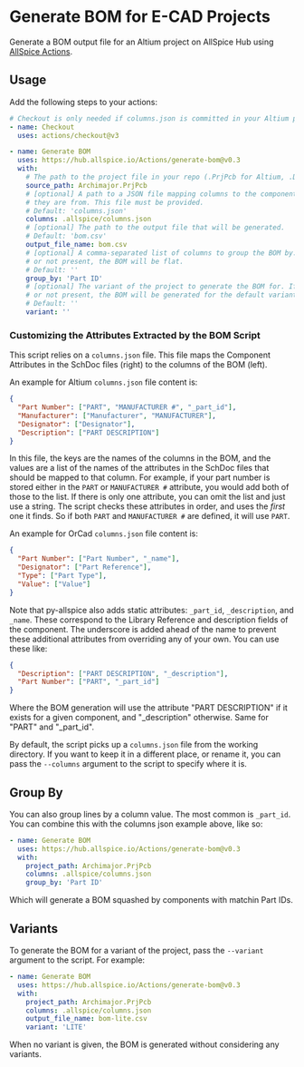 # Generate BOM for E-CAD Projects

Generate a BOM output file for an Altium project on AllSpice Hub using [AllSpice Actions](https://learn.allspice.io/docs/actions-cicd).

## Usage

Add the following steps to your actions:

```yaml
# Checkout is only needed if columns.json is committed in your Altium project repo.
- name: Checkout
  uses: actions/checkout@v3

- name: Generate BOM
  uses: https://hub.allspice.io/Actions/generate-bom@v0.3
  with:
    # The path to the project file in your repo (.PrjPcb for Altium, .DSN for OrCad).
    source_path: Archimajor.PrjPcb
    # [optional] A path to a JSON file mapping columns to the component attributes
    # they are from. This file must be provided.
    # Default: 'columns.json'
    columns: .allspice/columns.json
    # [optional] The path to the output file that will be generated.
    # Default: 'bom.csv'
    output_file_name: bom.csv
    # [optional] A comma-separated list of columns to group the BOM by. If empty
    # or not present, the BOM will be flat.
    # Default: ''
    group_by: 'Part ID'
    # [optional] The variant of the project to generate the BOM for. If empty
    # or not present, the BOM will be generated for the default variant.
    # Default: ''
    variant: ''
```

### Customizing the Attributes Extracted by the BOM Script

This script relies on a `columns.json` file. This file maps the Component
Attributes in the SchDoc files (right) to the columns of the BOM (left). 

An example for Altium `columns.json` file content is:

```json
{
  "Part Number": ["PART", "MANUFACTURER #", "_part_id"],
  "Manufacturer": ["Manufacturer", "MANUFACTURER"],
  "Designator": ["Designator"],
  "Description": ["PART DESCRIPTION"]
}
```

In this file, the keys are the names of the columns in the BOM, and the values
are a list of the names of the attributes in the SchDoc files that should be
mapped to that column. For example, if your part number is stored either in the
`PART` or `MANUFACTURER #` attribute, you would add both of those to the list.
If there is only one attribute, you can omit the list and just use a string. The
script checks these attributes in order, and uses the _first_ one it finds. So
if both `PART` and `MANUFACTURER #` are defined, it will use `PART`.

An example for OrCad `columns.json` file content is:

```json
{
  "Part Number": ["Part Number", "_name"],
  "Designator": ["Part Reference"],
  "Type": ["Part Type"],
  "Value": ["Value"]
}
```

Note that py-allspice also adds static attributes: `_part_id`, `_description`, and `_name`.
These correspond to the Library Reference and description fields of the
component. The underscore is added ahead of the name to prevent these additional
attributes from overriding any of your own. You can use these like:

```json
{
  "Description": ["PART DESCRIPTION", "_description"],
  "Part Number": ["PART", "_part_id"]
}
```

Where the BOM generation will use the attribute "PART DESCRIPTION" if it exists
for a given component, and "_description" otherwise. Same for "PART" and "_part_id".

By default, the script picks up a `columns.json` file from the working
directory. If you want to keep it in a different place, or rename it, you can
pass the `--columns` argument to the script to specify where it is.

## Group By

You can also group lines by a column value. The most common is `_part_id`. You
can combine this with the columns json example above, like so:

```yaml
- name: Generate BOM
  uses: https://hub.allspice.io/Actions/generate-bom@v0.3
  with:
    project_path: Archimajor.PrjPcb
    columns: .allspice/columns.json
    group_by: 'Part ID'
```

Which will generate a BOM squashed by components with matchin Part IDs.

## Variants

To generate the BOM for a variant of the project, pass the `--variant` argument
to the script. For example:

```yaml
- name: Generate BOM
  uses: https://hub.allspice.io/Actions/generate-bom@v0.3
  with:
    project_path: Archimajor.PrjPcb
    columns: .allspice/columns.json
    output_file_name: bom-lite.csv
    variant: 'LITE'
```

When no variant is given, the BOM is generated without considering any variants.
